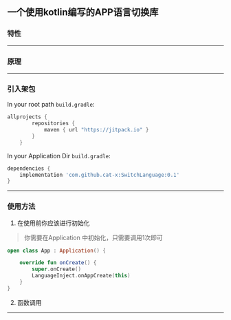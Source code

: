 ## 一个使用kotlin编写的APP语言切换库

### 特性
 
------
### 原理

------
### 引入架包

In your root path  `build.gradle`:

```groovy
allprojects {
        repositories {
            maven { url "https://jitpack.io" }
        }
    }
```
In your Application Dir `build.gradle`:
```groovy
dependencies {
    implementation 'com.github.cat-x:SwitchLanguage:0.1'
}
```
------
### 使用方法
1. 在使用前你应该进行初始化
> 你需要在Application 中初始化，只需要调用1次即可
~~~kotlin
open class App : Application() {

    override fun onCreate() {
        super.onCreate()
        LanguageInject.onAppCreate(this)
    }
}
~~~
2. 函数调用


------
